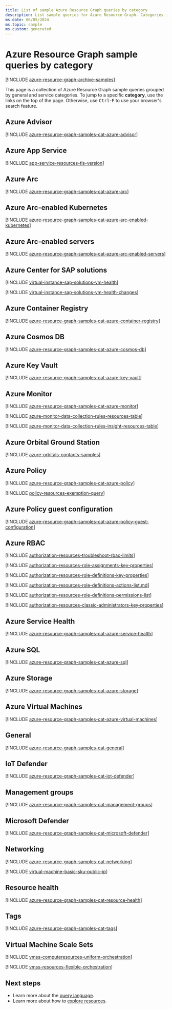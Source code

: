 ```yaml
---
title: List of sample Azure Resource Graph queries by category
description: List sample queries for Azure Resource-Graph. Categories include Tags, Azure Advisor, Key Vault, Kubernetes, Guest Configuration, and more.
ms.date: 06/05/2024
ms.topic: sample
ms.custom: generated
---
```


# Azure Resource Graph sample queries by category

[!INCLUDE [azure-resource-graph-archive-samples](../../includes/resource-graph/archive-samples.md)]

This page is a collection of Azure Resource Graph sample queries grouped by general and service
categories. To jump to a specific **category**, use the links on the top of the page.
Otherwise, use <kbd>Ctrl</kbd>-<kbd>F</kbd> to use your browser's search feature.

## Azure Advisor

[!INCLUDE [azure-resource-graph-samples-cat-azure-advisor](../../../../includes/resource-graph/samples/bycat/azure-advisor.md)]

## Azure App Service

[!INCLUDE [app-service-resources-tls-version](../../includes/resource-graph/query/app-service-resources-tls-version.md)]

## Azure Arc

[!INCLUDE [azure-resource-graph-samples-cat-azure-arc](../../../../includes/resource-graph/samples/bycat/azure-arc.md)]

## Azure Arc-enabled Kubernetes

[!INCLUDE [azure-resource-graph-samples-cat-azure-arc-enabled-kubernetes](../../../../includes/resource-graph/samples/bycat/azure-arc-enabled-kubernetes.md)]

## Azure Arc-enabled servers

[!INCLUDE [azure-resource-graph-samples-cat-azure-arc-enabled-servers](../../../../includes/resource-graph/samples/bycat/azure-arc-enabled-servers.md)]

## Azure Center for SAP solutions

[!INCLUDE [virtual-instance-sap-solutions-vm-health](../../includes/resource-graph/query/virtual-instance-sap-solutions-vm-health.md)]

[!INCLUDE [virtual-instance-sap-solutions-vm-health-changes](../../includes/resource-graph/query/virtual-instance-sap-solutions-vm-health-changes.md)]

## Azure Container Registry

[!INCLUDE [azure-resource-graph-samples-cat-azure-container-registry](../../../../includes/resource-graph/samples/bycat/azure-container-registry.md)]

## Azure Cosmos DB

[!INCLUDE [azure-resource-graph-samples-cat-azure-cosmos-db](../../../../includes/resource-graph/samples/bycat/azure-cosmos-db.md)]

## Azure Key Vault

[!INCLUDE [azure-resource-graph-samples-cat-azure-key-vault](../../../../includes/resource-graph/samples/bycat/azure-key-vault.md)]

## Azure Monitor

[!INCLUDE [azure-resource-graph-samples-cat-azure-monitor](../../../../includes/resource-graph/samples/bycat/azure-monitor.md)]

[!INCLUDE [azure-monitor-data-collection-rules-resources-table](../../includes/resource-graph/query/resources-monitor-data-collection-rules.md)]

[!INCLUDE [azure-monitor-data-collection-rules-insight-resources-table](../../includes/resource-graph/query/insight-resources-monitor-data-collection-rules.md)]


## Azure Orbital Ground Station

[!INCLUDE [azure-orbitals-contacts-samples](../../includes/resource-graph/query/orbital-resources-contacts.md)]

## Azure Policy

[!INCLUDE [azure-resource-graph-samples-cat-azure-policy](../../../../includes/resource-graph/samples/bycat/azure-policy.md)]

[!INCLUDE [policy-resources-exemption-query](../../includes/policy/policy-resources-exemption-query.md)]

## Azure Policy guest configuration

[!INCLUDE [azure-resource-graph-samples-cat-azure-policy-guest-configuration](../../../../includes/resource-graph/samples/bycat/azure-policy-guest-configuration.md)]

## Azure RBAC

[!INCLUDE [authorization-resources-troubleshoot-rbac-limits](../../includes/resource-graph/query/authorization-resources-troubleshoot-rbac-limits.md)]

[!INCLUDE [authorization-resources-role-assignments-key-properties](../../includes/resource-graph/query/authorization-resources-role-assignments-key-properties.md)]

[!INCLUDE [authorization-resources-role-definitions-key-properties](../../includes/resource-graph/query/authorization-resources-role-definitions-key-properties.md)]

[!INCLUDE [authorization-resources-role-definitions-actions-list.md](../../includes/resource-graph/query/authorization-resources-role-definitions-actions-list.md)]

[!INCLUDE [authorization-resources-role-definitions-permissions-list](../../includes/resource-graph/query/authorization-resources-role-definitions-permissions-list.md)]

[!INCLUDE [authorization-resources-classic-administrators-key-properties](../../includes/resource-graph/query/authorization-resources-classic-administrators-key-properties.md)]

## Azure Service Health

[!INCLUDE [azure-resource-graph-samples-cat-azure-service-health](../../../../includes/resource-graph/samples/bycat/azure-service-health.md)]

## Azure SQL

[!INCLUDE [azure-resource-graph-samples-cat-azure-sql](../../../../includes/resource-graph/samples/bycat/azure-sql.md)]

## Azure Storage

[!INCLUDE [azure-resource-graph-samples-cat-azure-storage](../../../../includes/resource-graph/samples/bycat/azure-storage.md)]

## Azure Virtual Machines

[!INCLUDE [azure-resource-graph-samples-cat-azure-virtual-machines](../../../../includes/resource-graph/samples/bycat/azure-virtual-machines.md)]

## General

[!INCLUDE [azure-resource-graph-samples-cat-general](../../../../includes/resource-graph/samples/bycat/general.md)]

## IoT Defender

[!INCLUDE [azure-resource-graph-samples-cat-iot-defender](../../../../includes/resource-graph/samples/bycat/iot-defender.md)]

## Management groups

[!INCLUDE [azure-resource-graph-samples-cat-management-groups](../../../../includes/resource-graph/samples/bycat/management-groups.md)]

## Microsoft Defender

[!INCLUDE [azure-resource-graph-samples-cat-microsoft-defender](../../../../includes/resource-graph/samples/bycat/microsoft-defender.md)]

## Networking

[!INCLUDE [azure-resource-graph-samples-cat-networking](../../../../includes/resource-graph/samples/bycat/networking.md)]

[!INCLUDE [virtual-machine-basic-sku-public-ip](../../includes/resource-graph/query/virtual-machine-basic-sku-public-ip.md)]

## Resource health

[!INCLUDE [azure-resource-graph-samples-cat-resource-health](../../../../includes/resource-graph/samples/bycat/resource-health.md)]

## Tags

[!INCLUDE [azure-resource-graph-samples-cat-tags](../../../../includes/resource-graph/samples/bycat/tags.md)]

## Virtual Machine Scale Sets

[!INCLUDE [vmss-computeresources-uniform-orchestration](../../includes/resource-graph/query/vmss-computeresources-uniform-orchestration.md)]

[!INCLUDE [vmss-resources-flexible-orchestration](../../includes/resource-graph/query/vmss-resources-flexible-orchestration.md)]

## Next steps

- Learn more about the [query language](../concepts/query-language.md).
- Learn more about how to [explore resources](../concepts/explore-resources.md).
